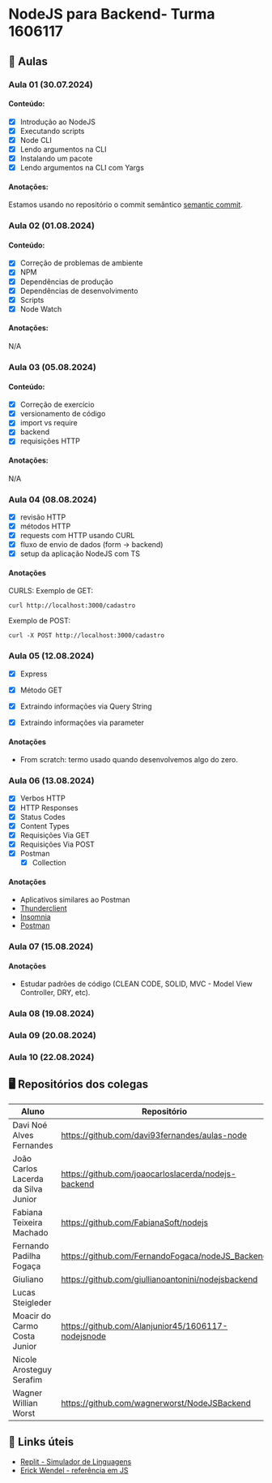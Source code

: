 # NodeJS para Backend- Turma 1606117

## 📖 Aulas

### Aula 01 (30.07.2024)

#### Conteúdo:
- [X] Introdução ao NodeJS
- [X] Executando scripts
- [X] Node CLI
- [X] Lendo argumentos na CLI
- [X] Instalando um pacote
- [X] Lendo argumentos na CLI com Yargs

#### Anotações:
Estamos usando no repositório o commit semântico [semantic commit](https://www.conventionalcommits.org/en/v1.0.0/).

### Aula 02 (01.08.2024)

#### Conteúdo:
- [X] Correção de problemas de ambiente
- [X] NPM
- [X] Dependências de produção
- [X] Dependências de desenvolvimento
- [X] Scripts
- [X] Node Watch

#### Anotações:
N/A

### Aula 03 (05.08.2024)

#### Conteúdo:
- [X] Correção de exercício
- [X] versionamento de código
- [X] import vs require
- [X] backend
- [X] requisições HTTP

#### Anotações:
N/A

### Aula 04 (08.08.2024)

- [X] revisão HTTP
- [X] métodos HTTP
- [X] requests com HTTP usando CURL
- [X] fluxo de envio de dados (form -> backend)
- [X] setup da aplicação NodeJS com TS

#### Anotações
CURLS:
Exemplo de GET:
```
curl http://localhost:3000/cadastro
```
Exemplo de POST:
```
curl -X POST http://localhost:3000/cadastro
```

### Aula 05 (12.08.2024)

- [X] Express
- [X] Método GET
- [X] Extraindo informações via Query String
- [X] Extraindo informações via parameter


#### Anotações
- From scratch: termo usado quando desenvolvemos algo do zero.

### Aula 06 (13.08.2024)

- [X] Verbos HTTP
- [X] HTTP Responses
- [X] Status Codes
- [X] Content Types
- [X] Requisições Via GET
- [X] Requisições Via POST
- [X] Postman
  - [X] Collection

#### Anotações
- Aplicativos similares ao Postman
- [Thunderclient](https://www.thunderclient.com/)
- [Insomnia](https://insomnia.rest/)
- [Postman](https://www.postman.com/)


### Aula 07 (15.08.2024)



#### Anotações
- Estudar padrões de código (CLEAN CODE, SOLID, MVC - Model View Controller, DRY, etc).



### Aula 08 (19.08.2024)
### Aula 09 (20.08.2024)
### Aula 10 (22.08.2024)

## 🖥️ Repositórios dos colegas
| Aluno|Repositório|
|-|-|
Davi Noé Alves Fernandes | https://github.com/davi93fernandes/aulas-node
João Carlos Lacerda da Silva Junior | https://github.com/joaocarloslacerda/nodejs-backend
Fabiana Teixeira Machado | https://github.com/FabianaSoft/nodejs
Fernando Padilha Fogaça | https://github.com/FernandoFogaca/nodeJS_Backend
Giuliano | https://github.com/giullianoantonini/nodejsbackend
Lucas Steigleder | 
Moacir do Carmo Costa Junior | https://github.com/Alanjunior45/1606117-nodejsnode
Nicole Arosteguy Serafim | 
Wagner Willian Worst | https://github.com/wagnerworst/NodeJSBackend


## 🔗 Links úteis
- [Replit - Simulador de Linguagens](https://replit.com)
- [Erick Wendel - referência em JS](https://www.youtube.com/c/ErickWendelTreinamentos_)
